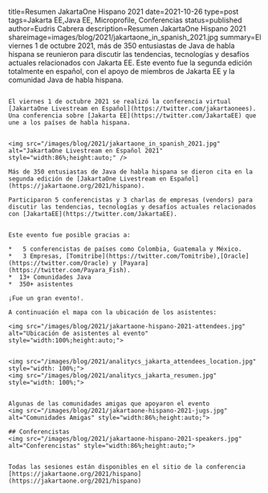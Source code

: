 title=Resumen JakartaOne Hispano 2021
date=2021-10-26
type=post
tags=Jakarta EE,Java EE, Microprofile, Conferencias
status=published
author=Eudris Cabrera
description=Resumen JakartaOne Hispano 2021
shareimage=images/blog/2021/jakartaone_in_spanish_2021.jpg
summary=El viernes 1 de octubre 2021, más de 350 entusiastas de Java de habla hispana se reunieron para discutir las tendencias, tecnologías y desafíos actuales relacionados con Jakarta EE. Este evento fue la segunda edición totalmente en español, con el apoyo de miembros de Jakarta EE y la comunidad Java de habla hispana.
~~~~~~

El viernes 1 de octubre 2021 se realizó la conferencia virtual [JakartaOne Livestream en Español](https://twitter.com/jakartaonees).
Una conferencia sobre [Jakarta EE](https://twitter.com/JakartaEE) que une a los países de habla hispana.


<img src="/images/blog/2021/jakartaone_in_spanish_2021.jpg" alt="JakartaOne Livestream en Español 2021" style="width:86%;height:auto;" />

Más de 350 entusiastas de Java de habla hispana se dieron cita en la segunda edición de [JakartaOne Livestream en Español](https://jakartaone.org/2021/hispano).

Participaron 5 conferencistas y 3 charlas de empresas (vendors) para discutir las tendencias, tecnologías y desafíos actuales relacionados con [JakartaEE](https://twitter.com/JakartaEE).


Este evento fue posible gracias a:

*   5 conferencistas de países como Colombia, Guatemala y México.
*   3 Empresas, [Tomitribe](https://twitter.com/Tomitribe),[Oracle](https://twitter.com/Oracle) y [Payara](https://twitter.com/Payara_Fish).
*  13+ Comunidades Java
*  350+ asistentes

¡Fue un gran evento!.

A continuación el mapa con la ubicación de los asistentes:

<img src="/images/blog/2021/jakartaone-hispano-2021-attendees.jpg" alt="Ubicación de asistentes al evento" style="width:100%;height:auto;">


<img src="/images/blog/2021/analitycs_jakarta_attendees_location.jpg" style="width: 100%;">
<img src="/images/blog/2021/analitycs_jakarta_resumen.jpg" style="width: 100%;">


Algunas de las comunidades amigas que apoyaron el evento
<img src="/images/blog/2021/jakartaone-hispano-2021-jugs.jpg" alt="Comunidades Amigas" style="width:86%;height:auto;">

## Conferencistas
<img src="/images/blog/2021/jakartaone-hispano-2021-speakers.jpg" alt="Conferencistas" style="width:86%;height:auto;">


Todas las sesiones están disponibles en el sitio de la conferencia [https://jakartaone.org/2021/hispano](https://jakartaone.org/2021/hispano)
